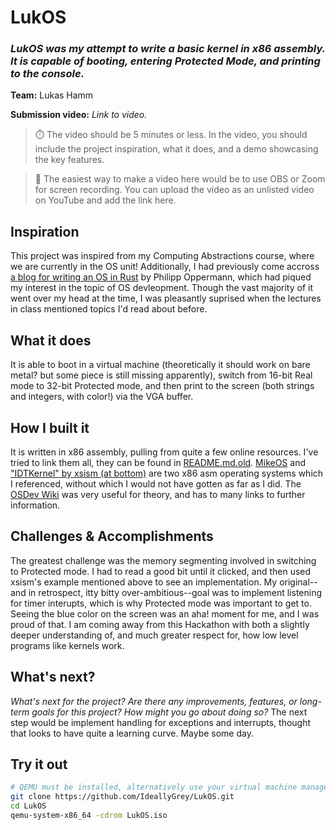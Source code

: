 # LukOS
### *LukOS was my attempt to write a basic kernel in x86 assembly. It is capable of booting, entering Protected Mode, and printing to the console.*
**Team:** Lukas Hamm

**Submission video:** *Link to video.*
> ⏱️ The video should be 5 minutes or less. In the video, you should include the project inspiration, what it does, and a demo showcasing the key features.

> 🎥 The easiest way to make a video here would be to use OBS or Zoom for screen recording. You can upload the video as an unlisted video on YouTube and add the link here.

## Inspiration
This project was inspired from my Computing Abstractions course, where we are currently in the OS unit! Additionally, I had previously come accross [a blog for writing an OS in Rust](https://os.phil-opp.com) by Philipp Oppermann, which had piqued my interest in the topic of OS devleopment. Though the vast majority of it went over my head at the time, I was pleasantly suprised when the lectures in class mentioned topics I'd read about before.

## What it does
It is able to boot in a virtual machine (theoretically it should work on bare metal? but some piece is still missing apparently), switch from 16-bit Real mode to 32-bit Protected mode, and then print to the screen (both strings and integers, with color!) via the VGA buffer.

## How I built it
It is written in x86 assembly, pulling from quite a few online resources. I've tried to link them all, they can be found in [README.md.old](./README.md.old). [MikeOS](https://mikeos.sourceforge.net/) and ["IDTKernel" by xsism (at bottom)](http://www.osdever.net/tutorials/view/interrupts-exceptions-and-idts-part-3-idts) are two x86 asm operating systems which I referenced, without which I would not have gotten as far as I did. The [OSDev Wiki](https://wiki.osdev.org) was very useful for theory, and has to many links to further information. 
## Challenges & Accomplishments
The greatest challenge was the memory segmenting involved in switching to Protected mode. I had to read a good bit until it clicked, and then used xsism's example mentioned above to see an implementation. My original--and in retrospect, itty bitty over-ambitious--goal was to implement listening for timer interupts, which is why Protected mode was important to get to.
Seeing the blue color on the screen was an aha! moment for me, and I was proud of that. I am coming away from this Hackathon with both a slightly deeper understanding of, and much greater respect for, how low level programs like kernels work.

## What's next?
*What's next for the project? Are there any improvements, features, or long-term goals for this project? How might you go about doing so?*
The next step would be implement handling for exceptions and interrupts, thought that looks to have quite a learning curve. Maybe some day.

## Try it out

```bash
# QEMU must be installed, alternatively use your virtual machine manager of choice
git clone https://github.com/IdeallyGrey/LukOS.git
cd LukOS
qemu-system-x86_64 -cdrom LukOS.iso
```
